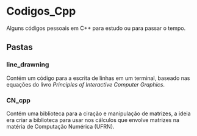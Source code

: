 # Codigos_Cpp

Alguns códigos pessoais em C++ para estudo ou para passar o tempo.

## Pastas

### **line_drawning**
Contém um código para a escrita de linhas em um terminal, baseado nas equações do livro *Principles of Interactive Computer Graphics*.

### **CN_cpp**
Contém uma biblioteca para a ciração e manipulação de matrizes, a ideia era criar a biblioteca para usar nos cálculos que envolve matrizes na matéria de Computação Numérica (UFRN).
